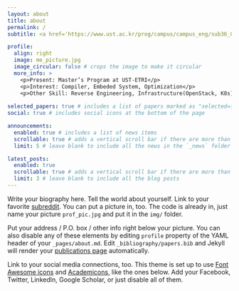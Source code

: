 ```yaml
---
layout: about
title: about
permalink: /
subtitle: <a href='https://www.ust.ac.kr/prog/campus/campus_eng/sub36_01/36/campusInfo.do'>Affiliations</a>. Work and Research on UST-ETRI School

profile:
  align: right
  image: me_picture.jpg
  image_circular: false # crops the image to make it circular
  more_info: >
    <p>Present: Master’s Program at UST-ETRI</p>
    <p>Interest: Compiler, Embeded System, Optimization</p>
    <p>Other Skill: Reverse Engineering, Infrastructure(OpenStack, K8s), Digital Twin</p>
 
selected_papers: true # includes a list of papers marked as "selected={true}"
social: true # includes social icons at the bottom of the page

announcements:
  enabled: true # includes a list of news items
  scrollable: true # adds a vertical scroll bar if there are more than 3 news items
  limit: 5 # leave blank to include all the news in the `_news` folder

latest_posts:
  enabled: true
  scrollable: true # adds a vertical scroll bar if there are more than 3 new posts items
  limit: 3 # leave blank to include all the blog posts
---
```


Write your biography here. Tell the world about yourself. Link to your favorite [subreddit](http://reddit.com). You can put a picture in, too. The code is already in, just name your picture `prof_pic.jpg` and put it in the `img/` folder.

Put your address / P.O. box / other info right below your picture. You can also disable any of these elements by editing `profile` property of the YAML header of your `_pages/about.md`. Edit `_bibliography/papers.bib` and Jekyll will render your [publications page](/al-folio/publications/) automatically.

Link to your social media connections, too. This theme is set up to use [Font Awesome icons](https://fontawesome.com/) and [Academicons](https://jpswalsh.github.io/academicons/), like the ones below. Add your Facebook, Twitter, LinkedIn, Google Scholar, or just disable all of them.
